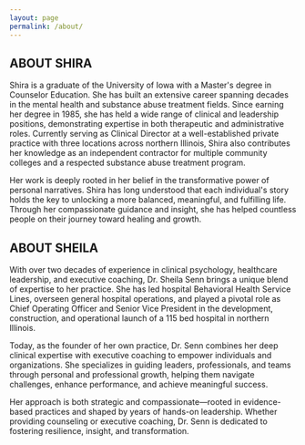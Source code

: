 ```yaml
---
layout: page
permalink: /about/
---
```


## ABOUT SHIRA

Shira is a graduate of the University of Iowa with a Master's degree in Counselor Education. She has built an extensive career spanning decades in the mental health and substance abuse treatment fields. Since earning her degree in 1985, she has held a wide range of clinical and leadership positions, demonstrating expertise in both therapeutic and administrative roles. Currently serving as Clinical Director at a well-established private practice with three locations across northern Illinois, Shira also contributes her knowledge as an independent contractor for multiple community colleges and a respected substance abuse treatment program.

Her work is deeply rooted in her belief in the transformative power of personal narratives. Shira has long understood that each individual's story holds the key to unlocking a more balanced, meaningful, and fulfilling life. Through her compassionate guidance and insight, she has helped countless people on their journey toward healing and growth.

## ABOUT SHEILA

With over two decades of experience in clinical psychology, healthcare leadership, and executive coaching, Dr. Sheila Senn brings a unique blend of expertise to her practice. She has led hospital Behavioral Health Service Lines, overseen general hospital operations, and played a pivotal role as Chief Operating Officer and Senior Vice President in the development, construction, and operational launch of a 115 bed hospital in northern Illinois. 

Today, as the founder of her own practice, Dr. Senn combines her deep clinical expertise with executive coaching to empower individuals and organizations. She specializes in guiding leaders, professionals, and teams through personal and professional growth, helping them navigate challenges, enhance performance, and achieve meaningful success.

Her approach is both strategic and compassionate—rooted in evidence-based practices and shaped by years of hands-on leadership. Whether providing counseling or executive coaching, Dr. Senn is dedicated to fostering resilience, insight, and transformation.

